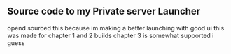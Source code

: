 ## Source code to my Private server Launcher
opend sourced this because im making a better launching with good ui this was made for chapter 1 and 2 builds chapter 3 is somewhat supported i guess
